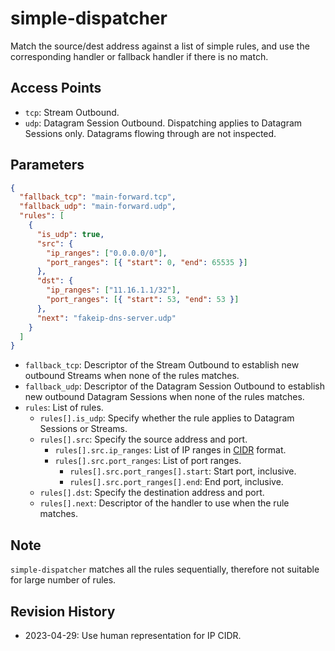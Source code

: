# simple-dispatcher

Match the source/dest address against a list of simple rules, and use the corresponding handler or fallback handler if there is no match.

## Access Points

- `tcp`: Stream Outbound.
- `udp`: Datagram Session Outbound. Dispatching applies to Datagram Sessions only. Datagrams flowing through are not inspected.

## Parameters

```json
{
  "fallback_tcp": "main-forward.tcp",
  "fallback_udp": "main-forward.udp",
  "rules": [
    {
      "is_udp": true,
      "src": {
        "ip_ranges": ["0.0.0.0/0"],
        "port_ranges": [{ "start": 0, "end": 65535 }]
      },
      "dst": {
        "ip_ranges": ["11.16.1.1/32"],
        "port_ranges": [{ "start": 53, "end": 53 }]
      },
      "next": "fakeip-dns-server.udp"
    }
  ]
}
```

- `fallback_tcp`: Descriptor of the Stream Outbound to establish new outbound Streams when none of the rules matches.
- `fallback_udp`: Descriptor of the Datagram Session Outbound to establish new outbound Datagram Sessions when none of the rules matches.
- `rules`: List of rules.
    - `rules[].is_udp`: Specify whether the rule applies to Datagram Sessions or Streams.
    - `rules[].src`: Specify the source address and port.
        - `rules[].src.ip_ranges`: List of IP ranges in [CIDR](https://en.wikipedia.org/wiki/Classless_Inter-Domain_Routing) format.
        - `rules[].src.port_ranges`: List of port ranges.
            - `rules[].src.port_ranges[].start`: Start port, inclusive.
            - `rules[].src.port_ranges[].end`: End port, inclusive.
    - `rules[].dst`: Specify the destination address and port.
    - `rules[].next`: Descriptor of the handler to use when the rule matches.

## Note

`simple-dispatcher` matches all the rules sequentially, therefore not suitable for large number of rules.

## Revision History

- 2023-04-29: Use human representation for IP CIDR.
